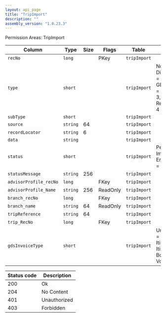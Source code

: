 ```yaml
---
layout: api_page
title: "TripImport"
description: ""
assembly_version: "1.0.23.3"
---
```




Permission Areas: TripImport

| Column | Type | Size | Flags | Table | Description |
| ------ | ---- | ---- | ----- | ----- | ----------- |
| `recNo` | `long` |  | PKey | `tripImport` | 
| `type` | `short` |  |  | `tripImport` | NotSpecified = 0, DirectConnectXML = 1, GDSInterfaceText = 2, GDSPnrXml = 3, ReservationJson = 4
| `subType` | `short` |  |  | `tripImport` | 
| `source` | `string` | 64 |  | `tripImport` | 
| `recordLocator` | `string` | 6 |  | `tripImport` | 
| `data` | `string` |  |  | `tripImport` | 
| `status` | `short` |  |  | `tripImport` | Pending = 1, Imported = 2, Error = 3, Warning = 4
| `statusMessage` | `string` | 256 |  | `tripImport` | 
| `advisorProfile_recNo` | `long` |  | FKey | `tripImport` | 
| `advisorProfile_Name` | `string` | 256 | ReadOnly | `tripImport` | 
| `branch_recNo` | `long` |  | FKey | `tripImport` | 
| `branch_name` | `string` | 64 | ReadOnly | `tripImport` | 
| `tripReference` | `string` | 64 |  | `tripImport` | 
| `trip_RecNo` | `long` |  | FKey | `tripImport` | 
| `gdsInvoiceType` | `short` |  |  | `tripImport` | Unknown = 0, Sale = 1, Refund = 2, ItinOnly = 3, ItinUpdate = 4, BoardingPass = 5, Void = 6

| Status code | Description |
| ----------- | ----------- |
| 200 | Ok |
| 204 | No Content |
| 401 | Unauthorized |
| 403 | Forbidden |


